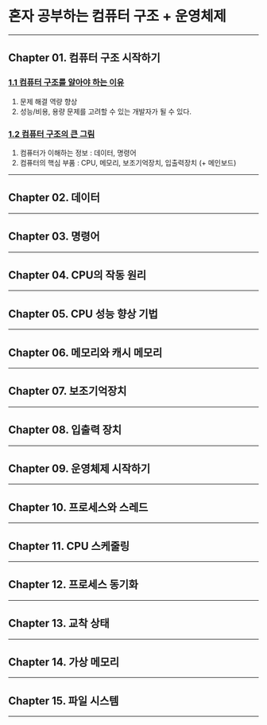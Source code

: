 # 혼자 공부하는 컴퓨터 구조 + 운영체제

---

## Chapter 01. 컴퓨터 구조 시작하기

### <a href="Chapter 01. 컴퓨터 구조 시작하기/1.1 컴퓨터 구조를 알아야 하는 이유.md" target="_blank">1.1 컴퓨터 구조를 알아야 하는 이유</a>
1) 문제 해결 역량 향상
2) 성능/비용, 용량 문제를 고려할 수 있는 개발자가 될 수 있다.

### <a href="Chapter 01. 컴퓨터 구조 시작하기/1.2 컴퓨터 구조의 큰 그림.md" target="_blank">1.2 컴퓨터 구조의 큰 그림</a>
1) 컴퓨터가 이해하는 정보 : 데이터, 명령어
2) 컴퓨터의 핵심 부품 : CPU, 메모리, 보조기억장치, 입출력장치 (+ 메인보드)

---

## Chapter 02. 데이터

---

## Chapter 03. 명령어

---

## Chapter 04. CPU의 작동 원리

---

## Chapter 05. CPU 성능 향상 기법

---

## Chapter 06. 메모리와 캐시 메모리

---

## Chapter 07. 보조기억장치

---

## Chapter 08. 입출력 장치


---

## Chapter 09. 운영체제 시작하기

---

## Chapter 10. 프로세스와 스레드

---

## Chapter 11. CPU 스케줄링

---

## Chapter 12. 프로세스 동기화

---

## Chapter 13. 교착 상태

---

## Chapter 14. 가상 메모리

---

## Chapter 15. 파일 시스템

---
